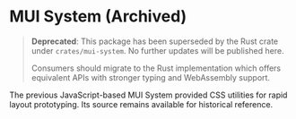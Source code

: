 # MUI System (Archived)

> **Deprecated**: This package has been superseded by the Rust crate under
> `crates/mui-system`.  No further updates will be published here.
>
> Consumers should migrate to the Rust implementation which offers equivalent
> APIs with stronger typing and WebAssembly support.

The previous JavaScript-based MUI System provided CSS utilities for rapid
layout prototyping.  Its source remains available for historical reference.
